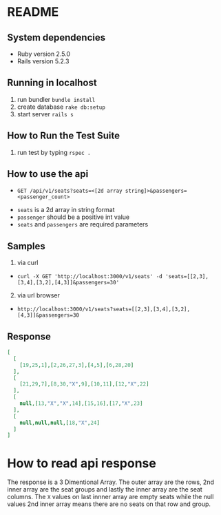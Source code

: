 # README

## System dependencies

* Ruby version 2.5.0
* Rails version 5.2.3

## Running in localhost

1. run bundler `bundle install`
2. create database `rake db:setup`
3. start server `rails s`

## How to Run the Test Suite

1. run test by typing `rspec .`

## How to use the api

* `GET /api/v1/seats?seats=<[2d array string]>&passengers=<passenger_count>`

- `seats` is a 2d array in string format
- `passenger` should be a positive int value
- `seats` and `passengers` are required parameters

## Samples

1. via curl
  * `curl -X GET 'http://localhost:3000/v1/seats' -d 'seats=[[2,3],[3,4],[3,2],[4,3]]&passengers=30'`
2. via url browser
  * `http://localhost:3000/v1/seats?seats=[[2,3],[3,4],[3,2],[4,3]]&passengers=30`

## Response
```json
[
  [
    [19,25,1],[2,26,27,3],[4,5],[6,28,20]
  ],
  [
    [21,29,7],[8,30,"X",9],[10,11],[12,"X",22]
  ],
  [
    null,[13,"X","X",14],[15,16],[17,"X",23]
  ],
  [
    null,null,null,[18,"X",24]
  ]
]
```

# How to read api response
The response is a 3 Dimentional Array. The outer array are the rows, 2nd inner array are the seat groups and lastly the inner array are the seat columns. The `X` values on last innner array are empty seats while the null values 2nd inner array means there are no seats on that row and group.
